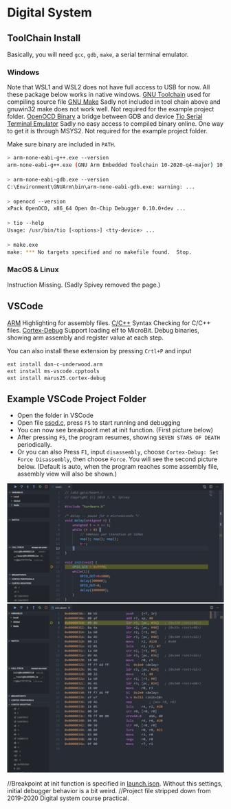 # Digital System
## ToolChain Install
Basically, you will need `gcc`, `gdb`, `make`, a serial terminal emulator.

### Windows
Note that WSL1 and WSL2 does not have full access to USB for now. All these package below works in native windows.
[GNU Toolchain](https://developer.arm.com/tools-and-software/open-source-software/developer-tools/gnu-toolchain/gnu-rm/downloads) used for compiling source file
[GNU Make](http://gnuwin32.sourceforge.net/packages/make.htm) Sadly not included in tool chain above and gnuwin32 make does not work well. Not required for the example project folder.
[OpenOCD Binary](https://github.com/xpack-dev-tools/openocd-xpack/releases) a bridge between GDB and device
[Tio Serial Terminal Emulator](https://github.com/tio/tio) Sadly no easy access to compiled binary online. One way to get it is through MSYS2. Not required for the example project folder.

Make sure binary are included in `PATH`.
```bash
> arm-none-eabi-g++.exe --version
arm-none-eabi-g++.exe (GNU Arm Embedded Toolchain 10-2020-q4-major) 10.2.1 20201103 (release) ...

> arm-none-eabi-gdb.exe --version
C:\Environment\GNUArm\bin\arm-none-eabi-gdb.exe: warning: ...

> openocd --version
xPack OpenOCD, x86_64 Open On-Chip Debugger 0.10.0+dev ...

> tio --help
Usage: /usr/bin/tio [<options>] <tty-device> ...

> make.exe
make: *** No targets specified and no makefile found.  Stop.
```
### MacOS & Linux
Instruction Missing. (Sadly Spivey removed the page.)

## VSCode
[ARM](https://marketplace.visualstudio.com/items?itemName=dan-c-underwood.arm) Highlighting for assembly files.
[C/C++](https://marketplace.visualstudio.com/items?itemName=ms-vscode.cpptools) Syntax Checking for C/C++ files.
[Cortex-Debug](https://marketplace.visualstudio.com/items?itemName=marus25.cortex-debug) Support loading elf to MicroBit. Debug binaries, showing arm assembly and register value at each step.

You can also install these extension by pressing `Crtl+P` and input 
```
ext install dan-c-underwood.arm
ext install ms-vscode.cpptools
ext install marus25.cortex-debug
```

## Example VSCode Project Folder
- Open the folder in VSCode
- Open file [ssod.c](project/ssod.c), press `F5` to start running and debugging
- You can now see breakpoint met at init function. (First picture below)
- After pressing `F5`, the program resumes, showing `SEVEN STARS OF DEATH` periodically. 
- Or you can also Press `F1`, input `disassembly`, choose `Cortex-Debug: Set Force Disassembly`, then choose `Force`. You will see the second picture below. (Default is auto, when the program reaches some assembly file, assembly view will also be shown.)

![](pic/source.png)
![](pic/assembly.png)

//Breakpoint at init function is specified in [launch.json](project/.vscode/launch.json). Without this settings, initial debugger behavior is a bit weird. 
//Project file stripped down from 2019-2020 Digital system course practical.
